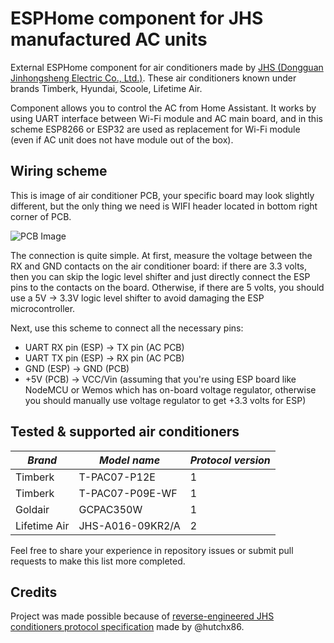 # ESPHome component for JHS manufactured AC units

External ESPHome component for air conditioners made by [JHS (Dongguan Jinhongsheng Electric Co., Ltd.)](https://www.jhs8.com/). These air conditioners known under brands Timberk, Hyundai, Scoole, Lifetime Air.

Component allows you to control the AC from Home Assistant. It works by using UART interface between Wi-Fi module and AC main board, and in this scheme ESP8266 or ESP32 are used as replacement for Wi-Fi module (even if AC unit does not have module out of the box).

## Wiring scheme

This is image of air conditioner PCB, your specific board may look slightly different, but the only thing we need is WIFI header located in bottom right corner of PCB.

![PCB Image](/img/pcb.jpg)

The connection is quite simple. At first, measure the voltage between the RX and GND contacts on the air conditioner board: if there are 3.3 volts, then you can skip the logic level shifter and just directly connect the ESP pins to the contacts on the board. Otherwise, if there are 5 volts, you should use a 5V -> 3.3V logic level shifter to avoid damaging the ESP microcontroller.

Next, use this scheme to connect all the necessary pins:

- UART RX pin (ESP) -> TX pin (AC PCB)
- UART TX pin (ESP) -> RX pin (AC PCB)
- GND (ESP) -> GND (PCB)
- +5V (PCB) -> VCC/Vin (assuming that you're using ESP board like NodeMCU or Wemos which has on-board voltage regulator, otherwise you should manually use voltage regulator to get +3.3 volts for ESP)

## Tested & supported air conditioners

| *Brand*      | *Model name*      | *Protocol version*
|--------------|-------------------|-------------------
| Timberk      | T-PAC07-P12E      | 1
| Timberk      | T-PAC07-P09E-WF   | 1
| Goldair      | GCPAC350W         | 1
| Lifetime Air | JHS-A016-09KR2/A  | 2

Feel free to share your experience in repository issues or submit pull requests to make this list more completed.

## Credits

Project was made possible because of [reverse-engineered JHS conditioners protocol specification](https://github.com/hutchx86/jhs-ac-protocol) made by @hutchx86.
